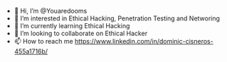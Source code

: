 - 👋 Hi, I’m @Youaredooms
- 👀 I’m interested in Ethical Hacking, Penetration Testing and Networing
- 🌱 I’m currently learning Ethical Hacking
- 💞️ I’m looking to collaborate on Ethical Hacker
- 📫 How to reach me https://www.linkedin.com/in/dominic-cisneros-455a1716b/

<!---
Youaredooms/Youaredooms is a ✨ special ✨ repository because its `README.md` (this file) appears on your GitHub profile.
You can click the Preview link to take a look at your changes.
--->
